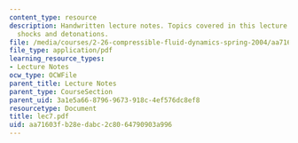 ```yaml
---
content_type: resource
description: Handwritten lecture notes. Topics covered in this lecture include oblique
  shocks and detonations.
file: /media/courses/2-26-compressible-fluid-dynamics-spring-2004/aa71603fb28edabc2c8064790903a996_lec7.pdf
file_type: application/pdf
learning_resource_types:
- Lecture Notes
ocw_type: OCWFile
parent_title: Lecture Notes
parent_type: CourseSection
parent_uid: 3a1e5a66-8796-9673-918c-4ef576dc8ef8
resourcetype: Document
title: lec7.pdf
uid: aa71603f-b28e-dabc-2c80-64790903a996
---
```

